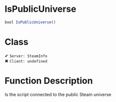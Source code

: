 # IsPublicUniverse
```js	
bool IsPublicUniverse()
```
# Class
✔ `Server: SteamInfo`  
✖ `Client: undefined`  

# Function Description
Is the script connected to the public Steam universe
